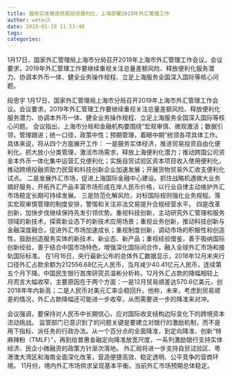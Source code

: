 ```yaml
---
title: 服务实体推进贸易投资便利化，上海部署2019年外汇管理工作
author: wetech
date: 2019-01-18 11:51:40
tags: 
categories: 
---
```

1月17日，国家外汇管理局上海市分局召开2019年上海市外汇管理工作会议。会议要求，2019年外汇管理工作要继续重视关注总量差额风险、释放便利化服务潜力、协调本外币一体、健全业务操作规程、立足上海服务全国深入国际等核心问题。
<!-- more -->
段思宇
1月17日，国家外汇管理局上海市分局召开2019年上海市外汇管理工作会议。会议要求，2019年外汇管理工作要继续重视关注总量差额风险、释放便利化服务潜力、协调本外币一体、健全业务操作规程、立足上海服务全国深入国际等核心问题。
会议指出，上海市分局和金融机构要围绕“宏观审慎、微观激活；数据引领，管理跟进；统一口径，政策中性；预期管理，着眼中期”统领各项具体工作。具体来说，将从四个方面展开工作：
一是服务实体经济，推进贸易投资自由化便利化。抓大放小分类管理，激活市场需求，释放上海便利化潜力；推动跨国公司资金本外币一体化集中运营汇兑便利化；实施自贸试验区资本项目收入使用便利化，推动跨境投融资助力民营和科技创新企业加速发展；开展货物贸易外汇收支便利化试点。
二是发展外汇市场，促进上海国际金融中心建设。抓住战略机遇做大业务搞好服务，开拓外汇产品丰富市场形成在岸人民币价格，以行业自律主动维护外汇市场稳定长期可持续发展。
三是防范化解风险，对标国际规则强化业务规程。落实宏观审慎管理的制度安排，警惕和关注非法交易提升合规经营水平。
四是改革创新，加快步伐继续保持先发引领优势。重视科技创新，主动研究外汇管理和服务领域的新技术，探索新业态下的新技术应用场景；重视业务创新，推动科技创新与金融深度融合，促进外汇市场加速成长；重视制度创新，调动市场的积极性和创造性，鼓励创造服务实体的新技术、新业态、新产品；重视经验借鉴，善于吸纳国际创新经验，善于结合中国市场特色，增强深化国际间合作，融入全球外汇市场和接轨国际标准。
在1月16日，央行最新公布的总体外汇数据显示，2018年12月末央行口径外汇占款余额为212556.68亿元人民币，当月减少40.41亿元人民币，连续第五个月下降。中国民生银行首席研究员温彬分析称，12月外汇占款的降幅相较上月而言大幅收窄，主要原因在于两个方面：一是12月贸易顺差达570.6亿美元，创2018年年内新高；二是人民币对美元汇率企稳回升。他称，未来，考虑到贸易顺差的情况，外汇占款降幅还可能进一步收窄，从而需要进一步的降准来对冲。
 
 
会议强调，要保持对人民币中长期信心，应对国际收支结构边际变化下的跨境资本流动挑战。
监管部门已意识到了的问题关键是要建立对银行的激励机制，而不是用下指标、派任务的行政办法。从一个百分点的全面降准，到定向降准、创新“特麻辣粉（TMLF）”，再到给普惠金融定向降准放宽尺度，一系列激励银行支持实体经济、民企小微融资的政策方针渐次落地。
外汇局将进一步支持自贸试验区、粤港澳大湾区和海南全面深化改革，营造便捷高效、稳定透明、公平竞争的营商环境。
11月份，境内外汇市场供求呈现基本平衡。当前外汇市场预期总体稳定。
